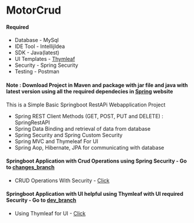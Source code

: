 # MotorCrud

####  Required
  * Database - MySql
  * IDE Tool - IntellijIdea
  * SDK - Java(latest)
  * UI Templates - [Thymleaf](http://www.thymeleaf.org)
  * Security - Spring Security
  * Testing - Postman
    
#### Note : Download Project in Maven and package with jar file and java with latest version using all the required dependecies in [Spring](https://start.spring.io/) website

This is a Simple Basic Springboot RestAPi Webapplication Project
   *  Spring REST Client Methods (GET, POST, PUT and DELETE) : SpringRestAPI
   *  Spring Data Binding and retrieval of data from database
   *  Spring Security and Spring Custom Security
   *  Spring MVC and Thymeleaf For UI
   *  Spring Aop, Hibernate, JPA for communicating with database

#### Springboot Application with Crud Operations using Spring Security - Go to [changes_branch](https://github.com/Sai-Adithya-717/MotorCrud/tree/changes_branch)
  * CRUD Operations With Security - [Click](https://github.com/Sai-Adithya-717/MotorCrud/tree/changes_branch/src)

#### Springboot Application with UI helpful using Thymleaf with UI required Security - Go to [dev_branch](https://github.com/Sai-Adithya-717/MotorCrud/tree/dev_branch)
  * Using Thymleaf for UI - [Click](https://github.com/Sai-Adithya-717/MotorCrud/tree/dev_branch/src)
